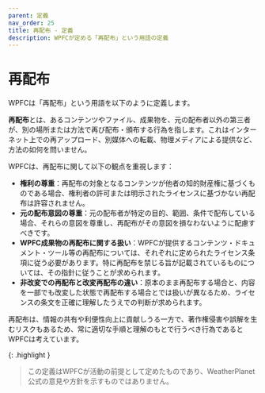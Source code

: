 ```yaml
---
parent: 定義
nav_order: 25
title: 再配布 - 定義
description: WPFCが定める「再配布」という用語の定義
---
```


# 再配布

WPFCは「再配布」という用語を以下のように定義します。

**再配布**とは、あるコンテンツやファイル、成果物を、元の配布者以外の第三者が、別の場所または方法で再び配布・頒布する行為を指します。これはインターネット上での再アップロード、別媒体への転載、物理メディアによる提供など、方法の如何を問いません。

WPFCは、再配布に関して以下の観点を重視します：

- **権利の尊重**：再配布の対象となるコンテンツが他者の知的財産権に基づくものである場合、権利者の許可または明示されたライセンスに基づかない再配布は許容されません。
- **元の配布意図の尊重**：元の配布者が特定の目的、範囲、条件で配布している場合、それらの意図を尊重し、再配布がその意図を損なわないように配慮すべきです。
- **WPFC成果物の再配布に関する扱い**：WPFCが提供するコンテンツ・ドキュメント・ツール等の再配布については、それぞれに定められたライセンス条項に従う必要があります。特に再配布を禁じる旨が記載されているものについては、その指針に従うことが求められます。
- **非改変での再配布と改変再配布の違い**：原本のまま再配布する場合と、内容を一部でも改変した状態で再配布する場合とでは扱いが異なるため、ライセンスの条文を正確に理解したうえでの判断が求められます。

再配布は、情報の共有や利便性向上に貢献しうる一方で、著作権侵害や誤解を生むリスクもあるため、常に適切な手順と理解のもとで行うべき行為であるとWPFCは考えています。

{: .highlight }
> この定義はWPFCが活動の前提として定めたものであり、WeatherPlanet公式の意見や方針を示すものではありません。
